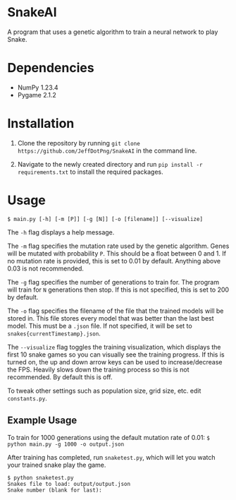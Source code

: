 # SnakeAI

A program that uses a genetic algorithm to train a neural network to play Snake.

# Dependencies

- NumPy 1.23.4
- Pygame 2.1.2

# Installation

1. Clone the repository by running `git clone https://github.com/JeffDotPng/SnakeAI` in the command line.

2. Navigate to the newly created directory and run `pip install -r requirements.txt` to install the required packages.

# Usage

```
$ main.py [-h] [-m [P]] [-g [N]] [-o [filename]] [--visualize]
```

The `-h` flag displays a help message.

The `-m` flag specifies the mutation rate used by the genetic algorithm.
Genes will be mutated with probability `P`. This should be a float between 0 and 1. If no mutation rate is provided, this is set to 0.01 by default.
Anything above 0.03 is not recommended.

The `-g` flag specifies the number of generations to train for.
The program will train for `N` generations then stop. If this is not specified, this is set to 200 by default.

The `-o` flag specifies the filename of the file that the trained
models will be stored in. This file stores every model that was better than the last best model. This must be a `.json` file. If not specified,
it will be set to `snakes{currentTimestamp}.json`.

The `--visualize` flag toggles the training visualization, which displays the first 10 snake games so you can visually see the training progress. If this is turned on, the up and down arrow keys can be used to increase/decrease the FPS.
Heavily slows down the training process so this is not recommended.
By default this is off.

To tweak other settings such as population size, grid size, etc. edit `constants.py`.

## Example Usage

To train for 1000 generations using the default mutation rate of 0.01:
`$ python main.py -g 1000 -o output.json`

After training has completed, run `snaketest.py`, which will let you watch your trained snake play the game.

```
$ python snaketest.py
Snakes file to load: output/output.json
Snake number (blank for last):
```
